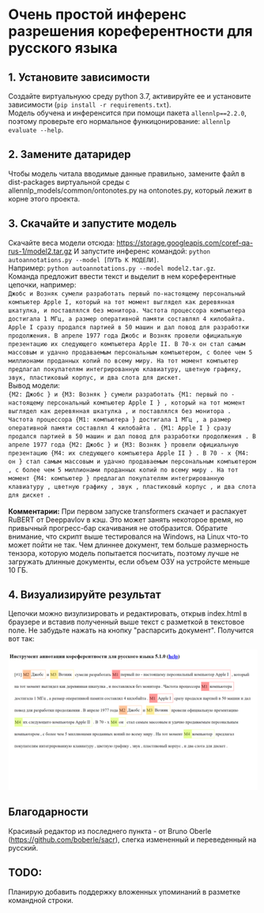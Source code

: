 # Очень простой инференс разрешения кореферентности для русского языка

## 1. Установите зависимости

Создайте виртуальнукю среду python 3.7, активируйте ее и установите зависимости (`pip install -r requirements.txt`).<br>
Модель обучена и инференсится при помощи пакета `allennlp==2.2.0`, поэтому проверьте его нормальное функицонирование: `allennlp evaluate --help`.<br>

## 2. Замените датаридер

Чтобы модель читала вводимые данные правильно, замените файл в dist-packages виртуальной среды с allennlp_models/common/ontonotes.py на ontonotes.py, который лежит в корне этого проекта.

## 3. Скачайте и запустите модель

Скачайте веса модели отсюда: https://storage.googleapis.com/coref-qa-rus-1/model2.tar.gz
И запустите инференс командой: `python autoannotations.py --model [ПУТЬ К МОДЕЛИ]`.<br>
Например: `python autoannotations.py --model model2.tar.gz`.<br>
Команда предложит ввести текст и выделит в нем кореферентные цепочки, например: <br>
`Джобс и Возняк сумели разработать первый по-настоящему персональный компьютер Apple I, который на тот момент выглядел как деревянная шкатулка, и поставлялся без монитора. Частота процессора компьютера достигала 1 МГц, а размер оперативной памяти составлял 4 килобайта. Apple I сразу продался партией в 50 машин и дал повод для разработки продолжения. В апреле 1977 года Джобс и Возняк провели официальную презентацию их следующего компьютера Apple II. В 70-х он стал самым массовым и удачно продаваемым персональным компьютером, с более чем 5 миллионами проданных копий по всему миру. На тот момент компьютер предлагал покупателям интегрированную клавиатуру, цветную графику, звук, пластиковый корпус, и два слота для дискет.`<br>
Вывод модели:<br>
`{M2: Джобс } и {M3: Возняк } сумели разработать {M1: первый по - настоящему персональный компьютер Apple I } , который на тот момент выглядел как деревянная шкатулка , и поставлялся без монитора . Частота процессора {M1: компьютера } достигала 1 МГц , а размер оперативной памяти составлял 4 килобайта . {M1: Apple I } сразу продался партией в 50 машин и дал повод для разработки продолжения . В апреле 1977 года {M2: Джобс } и {M3: Возняк } провели официальную презентацию {M4: их следующего компьютера Apple II } . В 70 - х {M4: он } стал самым массовым и удачно продаваемым персональным компьютером , с более чем 5 миллионами проданных копий по всему миру . На тот момент {M4: компьютер } предлагал покупателям интегрированную клавиатуру , цветную графику , звук , пластиковый корпус , и два слота для дискет .`<br><br>
<b>Комментарии:</b> При первом запуске transformers скачает и распакует RuBERT от Deeppavlov в кэш. Это может занять некоторое время, но привычный прогресс-бар скачивания не отобразится. Обратите внимание, что скрипт выше тестировался на Windows, на Linux что-то может пойти не так. Чем длиннее документ, тем больше размерность тензора, которую модель попытается посчитать, поэтому лучше не загружать длинные документы, если объем ОЗУ на устройсте меньше 10 ГБ.

## 4. Визуализируйте результат

Цепочки можно визулизировать и редактировать, открыв index.html в браузере и вставив полученный выше текст с разметкой в текстовое поле. Не забудьте нажать на кнопку "распарсить документ". Получится вот так:

![build the coreference chains](example.png)

## Благодарности

Красивый редактор из последнего пункта - от Bruno Oberle (https://github.com/boberle/sacr), слегка измененный и переведенный на русский. 

## TODO:

Планирую добавить поддержку вложенных упоминаний в разметке командной строки.



